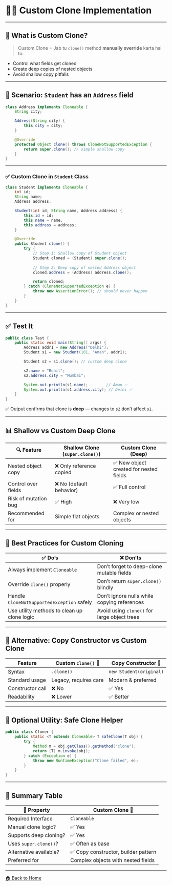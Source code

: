 # 👨‍💻 Custom Clone Implementation

---

## 🧠 What is Custom Clone?

> Custom Clone = Jab tu `clone()` method **manually override** karta hai to:

* Control what fields get cloned
* Create deep copies of nested objects
* Avoid shallow copy pitfalls

---

## 🧬 Scenario: `Student` has an `Address` field

```java
class Address implements Cloneable {
    String city;

    Address(String city) {
        this.city = city;
    }

    @Override
    protected Object clone() throws CloneNotSupportedException {
        return super.clone(); // simple shallow copy
    }
}
```

---

### ✅ Custom Clone in `Student` Class

```java
class Student implements Cloneable {
    int id;
    String name;
    Address address;

    Student(int id, String name, Address address) {
        this.id = id;
        this.name = name;
        this.address = address;
    }

    @Override
    public Student clone() {
        try {
            // Step 1: Shallow copy of Student object
            Student cloned = (Student) super.clone();
            
            // Step 2: Deep copy of nested Address object
            cloned.address = (Address) address.clone();

            return cloned;
        } catch (CloneNotSupportedException e) {
            throw new AssertionError(); // should never happen
        }
    }
}
```

---

## ✅ Test It

```java
public class Test {
    public static void main(String[] args) {
        Address addr1 = new Address("Delhi");
        Student s1 = new Student(101, "Aman", addr1);

        Student s2 = s1.clone(); // custom deep clone

        s2.name = "Rohit";
        s2.address.city = "Mumbai";

        System.out.println(s1.name);        // Aman ✅
        System.out.println(s1.address.city); // Delhi ✅
    }
}
```

✅ Output confirms that clone is **deep** — changes to `s2` don’t affect `s1`.

---

## 📊 Shallow vs Custom Deep Clone

| 🔍 Feature           | Shallow Clone (`super.clone()`) | Custom Clone (Deep)                    |
| -------------------- | ------------------------------- | -------------------------------------- |
| Nested object copy   | ❌ Only reference copied         | ✅ New object created for nested fields |
| Control over fields  | ❌ No (default behavior)         | ✅ Full control                         |
| Risk of mutation bug | ✅ High                          | ❌ Very low                             |
| Recommended for      | Simple flat objects             | Complex or nested objects              |

---

## 🧼 Best Practices for Custom Cloning

| ✅ Do’s                                      | ❌ Don’ts                                     |
| ------------------------------------------- | -------------------------------------------- |
| Always implement `Cloneable`                | Don’t forget to deep-clone mutable fields    |
| Override `clone()` properly                 | Don’t return `super.clone()` blindly         |
| Handle `CloneNotSupportedException` safely  | Don’t ignore nulls while copying references  |
| Use utility methods to clean up clone logic | Avoid using `clone()` for large object trees |

---

## 🧠 Alternative: Copy Constructor vs Custom Clone

| Feature          | Custom `clone()` 🔁   | Copy Constructor 🧱     |
| ---------------- | --------------------- | ----------------------- |
| Syntax           | `.clone()`            | `new Student(original)` |
| Standard usage   | Legacy, requires care | Modern & preferred      |
| Constructor call | ❌ No                  | ✅ Yes                   |
| Readability      | ❌ Lower               | ✅ Better                |

---

## 🧾 Optional Utility: Safe Clone Helper

```java
public class Cloner {
    public static <T extends Cloneable> T safeClone(T obj) {
        try {
            Method m = obj.getClass().getMethod("clone");
            return (T) m.invoke(obj);
        } catch (Exception e) {
            throw new RuntimeException("Clone failed", e);
        }
    }
}
```

---

## 🏁 Summary Table

| 🔑 Property            | Custom Clone 🧬                     |
| ---------------------- | ----------------------------------- |
| Required Interface     | `Cloneable`                         |
| Manual clone logic?    | ✅ Yes                               |
| Supports deep cloning? | ✅ Yes                               |
| Uses `super.clone()`?  | ✅ Often as base                     |
| Alternative available? | ✅ Copy constructor, builder pattern |
| Preferred for          | Complex objects with nested fields  |

---

[🏠 Back to Home](../..)